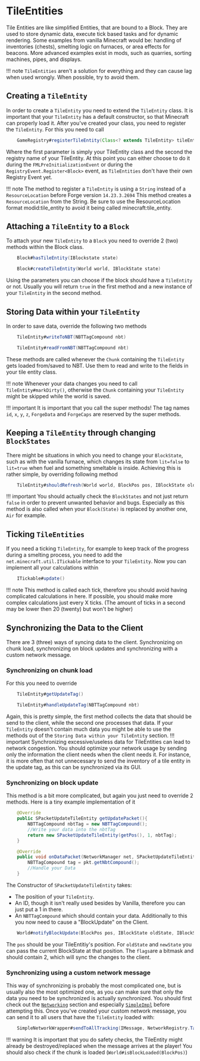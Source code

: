 # TileEntities

Tile Entities are like simplified Entities, that are bound to a Block.
They are used to store dynamic data, execute tick based tasks and for dynamic rendering.
Some examples from vanilla Minecraft would be: handling of inventories (chests), smelting logic on furnaces, or area effects for beacons.
More advanced examples exist in mods, such as quarries, sorting machines, pipes, and displays.

!!! note
    `TileEntities` aren't a solution for everything and they can cause lag when used wrongly.
    When possible, try to avoid them.

## Creating a `TileEntity`
In order to create a `TileEntity` you need to extend the `TileEntity` class.
It is important that your `TileEntity` has a default constructor, so that Minecraft can properly load it.
After you've created your class, you need to register the `TileEntity`. For this you need to call
```JAVA
    GameRegistry#registerTileEntity(Class<? extends TileEntity> tileEntityClass, ResourceLocation key)
```
Where the first parameter is simply your TileEntity class and the second the registry name of your TileEntity.
At this point you can either choose to do it during the `FMLPreInitializationEvent` or during the `RegistryEvent.Register<Block>` event,
as `TileEntities` don't have their own Registry Event yet.

!!! note
    The method to register a `TileEntity` is using a `String` instead of a `ResourceLocation` before Forge version `14.23.3.2694`
    This method creates a `ResourceLocation` from the String. Be sure to use the ResourceLocation format modid:tile_entity to avoid it being called minecraft:tile_entity.

## Attaching a `TileEntity` to a `Block`
To attach your new `TileEntity` to a `Block` you need to override 2 (two) methods within the Block class.
```JAVA
    Block#hasTileEntity(IBlockstate state)

    Block#createTileEntity(World world, IBlockState state)
```
Using the parameters you can choose if the block should have a `TileEntity` or not.
Usually you will return `true` in the first method and a new instance of your `TileEntity` in the second method.

## Storing Data within your `TileEntity`
In order to save data, override the following two methods
```JAVA
    TileEntity#writeToNBT(NBTTagCompound nbt)

    TileEntity#readFromNBT(NBTTagCompound nbt)
```
These methods are called whenever the `Chunk` containing the `TileEntity` gets loaded from/saved to NBT.
Use them to read and write to the fields in your tile entity class.

!!! note
    Whenever your data changes you need to call `TileEntity#markDirty()`, otherwise the `Chunk` containing your `TileEntity` might be skipped while the world is saved.

!!! important
    It is important that you call the super methods!
    The tag names `id`, `x`, `y`, `z`, `ForgeData` and `ForgeCaps` are reserved by the super methods.

## Keeping a `TileEntity` through changing `BlockStates`
There might be situations in which you need to change your `BlockState`, such as with the vanilla furnace,
which changes its state from `lit=false` to `lit=true` when fuel and something smeltable is inside.
Achieving this is rather simple, by overriding following method
```JAVA
    TileEntity#shouldRefresh(World world, BlockPos pos, IBlockState oldState, IBlockState newSate)
```
!!! important
    You should actually check the `BlockStates` and not just return `false` in order to prevent unwanted behavior and bugs. Especially as this method is also called when your `Block(State)` is replaced by another one, `Air` for example.

## Ticking `TileEntities`
If you need a ticking `TileEntity`, for example to keep track of the progress during a smelting process, you need to add the `net.minecraft.util.ITickable` interface to your `TileEntity`.
Now you can implement all your calculations within
```JAVA
    ITickable#update()
```
!!! note
    This method is called each tick, therefore you should avoid having complicated calculations in here.
    If possible, you should make more complex calculations just every X ticks.
    (The amount of ticks in a second may be lower then 20 (twenty) but won't be higher)

## Synchronizing the Data to the Client
There are 3 (three) ways of syncing data to the client.
Synchronizing on chunk load, synchronizing on block updates and synchronizing with a custom network message.

### Synchronizing on chunk load
For this you need to override
```JAVA
    TileEntity#getUpdateTag()

    TileEntity#handleUpdateTag(NBTTagCompound nbt)
```
Again, this is pretty simple, the first method collects the data that should be send to the client,
while the second one processes that data. If your `TileEntity` doesn't contain much data you might be able to use the methods out of the `Storing Data within your TileEntity` section.
!!! important
    Synchronizing excessive/useless data for TileEntities can lead to network congestion. You should optimize your network usage by sending only the information the client needs when the client needs it. For instance, it is more often that not unnecessary to send the inventory of a tile entity in the update tag, as this can be synchronized via its GUI.

### Synchronizing on block update
This method is a bit more complicated, but again you just need to override 2 methods.
Here is a tiny example implementation of it
```JAVA
    @Override
    public SPacketUpdateTileEntity getUpdatePacket(){
        NBTTagCompound nbtTag = new NBTTagCompound();
        //Write your data into the nbtTag
        return new SPacketUpdateTileEntity(getPos(), 1, nbtTag);
    }

    @Override
    public void onDataPacket(NetworkManager net, SPacketUpdateTileEntity pkt){
        NBTTagCompound tag = pkt.getNbtCompound();
        //Handle your Data
    }
```
The Constructor of `SPacketUpdateTileEntity` takes:
* The position of your `TileEntity`.
* An ID, though it isn't really used besides by Vanilla, therefore you can just put a 1 in there.
* An `NBTTagCompound` which should contain your data.
Additionally to this you now need to cause a "BlockUpdate" on the Client.
```JAVA
    World#notifyBlockUpdate(BlockPos pos, IBlockState oldState, IBlockState newState, int flags)
```
The `pos` should be your TileEntitiy's position. For `oldState` and `newState` you can pass the current BlockState at that position.
The `flags`are a bitmask and should contain 2, which will sync the changes to the client.

### Synchronizing using a custom network message
This way of synchronizing is probably the most complicated one, but is usually also the most optimized one,
as you can make sure that only the data you need to be synchronized is actually synchronized.
You should first check out the [`Networking`][networking] section and especially [`SimpleImpl`][simple_impl] before attempting this.
Once you've created your custom network message, you can send it to all users that have the `TileEntity` loaded with:
```JAVA
    SimpleNetworkWrapper#sendToAllTracking(IMessage, NetworkRegistry.TargetPoint)
```
!!! warning
    It is important that you do safety checks, the TileEntity might already be destroyed/replaced when the message arrives at the player!
    You should also check if the chunk is loaded (`World#isBlockLoaded(BlockPos)`)

[networking]: ../networking/index.md
[simple_impl]: ../networking/simpleimpl.md
